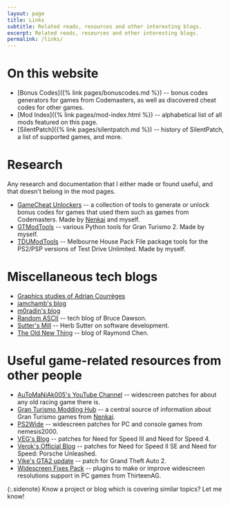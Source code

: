 ```yaml
---
layout: page
title: Links
subtitle: Related reads, resources and other interesting blogs.
excerpt: Related reads, resources and other interesting blogs.
permalink: /links/
---
```


# On this website
* [Bonus Codes]({% link pages/bonuscodes.md %}) -- bonus codes generators for games from Codemasters, as well as discovered cheat codes for other games.
* [Mod Index]({% link pages/mod-index.html %}) -- alphabetical list of all mods featured on this page.
* [SilentPatch]({% link pages/silentpatch.md %}) -- history of SilentPatch, a list of supported games, and more.

# Research
Any research and documentation that I either made or found useful, and that doesn't belong in the mod pages.
* [GameCheat Unlockers](https://github.com/Nenkai/GameCheat-Unlockers) -- a collection of tools to generate or unlock bonus codes for games that used them such as games from Codemasters.
  Made by [Nenkai](https://github.com/Nenkai) and myself.
* [GTModTools](https://github.com/CookiePLMonster/GTModTools) -- various Python tools for Gran Turismo 2. Made by myself.
* [TDUModTools](https://github.com/CookiePLMonster/TDUModTools) -- Melbourne House Pack File package tools for the PS2/PSP versions of Test Drive Unlimited. Made by myself.

# Miscellaneous tech blogs
* [Graphics studies of Adrian Courrèges](http://www.adriancourreges.com/blog/)
* [jamchamb's blog](https://jamchamb.github.io/)
* [m0radin's blog](http://morad.in/)
* [Random ASCII](https://randomascii.wordpress.com/) -- tech blog of Bruce Dawson.
* [Sutter's Mill](https://herbsutter.com/) -- Herb Sutter on software development.
* [The Old New Thing](https://devblogs.microsoft.com/oldnewthing/) -- blog of Raymond Chen.

# Useful game-related resources from other people
* [AuToMaNiAk005's YouTube Channel](https://www.youtube.com/user/AuToMaNiAk005) -- widescreen patches for about any old racing game there is.
* [Gran Turismo Modding Hub](https://nenkai.github.io/gt-modding-hub/) -- a central source of information about Gran Turismo games from [Nenkai](https://github.com/Nenkai).
* [PS2Wide](http://ps2wide.net/pc.html) -- widescreen patches for PC and console games from nemesis2000.
* [VEG's Blog](https://veg.by/en/) -- patches for Need for Speed III and Need for Speed 4.
* [Verok's Official Blog](https://verokster.blogspot.com/) -- patches for Need for Speed II SE and Need for Speed: Porsche Unleashed.
* [Vike's GTA2 update](https://gtamp.com/gta2/) -- patch for Grand Theft Auto 2.
* [Widescreen Fixes Pack](https://thirteenag.github.io/wfp) -- plugins to make or improve widescreen resolutions support in PC games from ThirteenAG.

{:.sidenote}
Know a project or blog which is covering similar topics? Let me know!
